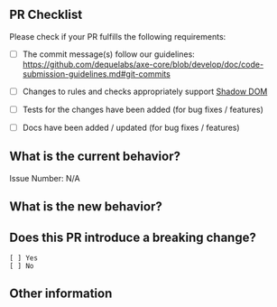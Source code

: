 ## PR Checklist
Please check if your PR fulfills the following requirements:

- [ ] The commit message(s) follow our guidelines: https://github.com/dequelabs/axe-core/blob/develop/doc/code-submission-guidelines.md#git-commits
- [ ] Changes to rules and checks appropriately support [Shadow DOM](https://github.com/dequelabs/axe-core/blob/develop/doc/developer-guide.md)
- [ ] Tests for the changes have been added (for bug fixes / features)
- [ ] Docs have been added / updated (for bug fixes / features)


## What is the current behavior?
<!-- Please describe the current behavior that you are modifying, or link to a relevant issue. -->

Issue Number: N/A


## What is the new behavior?


## Does this PR introduce a breaking change?
```
[ ] Yes
[ ] No
```


## Other information
